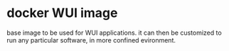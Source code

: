 # docker WUI image

base image to be used for WUI applications.
it can then be customized to run any particular software, in more confined evironment.
